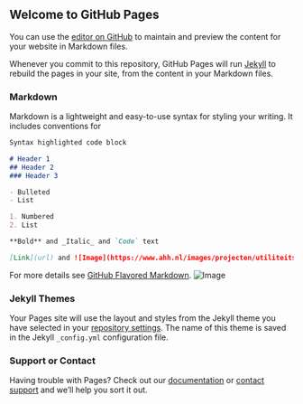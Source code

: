 ## Welcome to GitHub Pages

You can use the [editor on GitHub](https://github.com/akashkw/central-beheer-offices/edit/master/index.md) to maintain and preview the content for your website in Markdown files.

Whenever you commit to this repository, GitHub Pages will run [Jekyll](https://jekyllrb.com/) to rebuild the pages in your site, from the content in your Markdown files.

### Markdown

Markdown is a lightweight and easy-to-use syntax for styling your writing. It includes conventions for

```markdown
Syntax highlighted code block

# Header 1
## Header 2
### Header 3

- Bulleted
- List

1. Numbered
2. List

**Bold** and _Italic_ and `Code` text

[Link](url) and ![Image](https://www.ahh.nl/images/projecten/utiliteitsbouw/CeBa/1.jpg)
```

For more details see [GitHub Flavored Markdown](https://guides.github.com/features/mastering-markdown/).
![Image](https://www.ahh.nl/images/projecten/utiliteitsbouw/CeBa/1.jpg)
### Jekyll Themes

Your Pages site will use the layout and styles from the Jekyll theme you have selected in your [repository settings](https://github.com/akashkw/central-beheer-offices/settings). The name of this theme is saved in the Jekyll `_config.yml` configuration file.

### Support or Contact

Having trouble with Pages? Check out our [documentation](https://help.github.com/categories/github-pages-basics/) or [contact support](https://github.com/contact) and we’ll help you sort it out.
